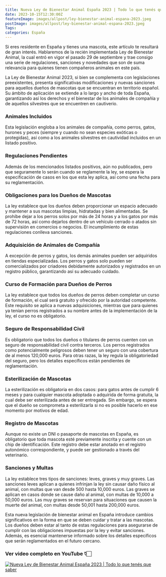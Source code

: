 ```yaml
---
title: Nueva Ley de Bienestar Animal España 2023 | Todo lo que tenés que saber
date: 2023-10-15T12:30:00Z
featureImage: images/allpost/ley-bienestar-animal-espana-2023.jpeg
postImage: images/allpost/ley-bienestar-animal-espana-2023.jpeg
Tags: 
categories: España
---
```


Si eres residente en España y tienes una mascota, este artículo te resultará de gran interés. Hablaremos de la recién implementada Ley de Bienestar Animal, la cual entró en vigor el pasado 29 de septiembre y trae consigo una serie de regulaciones, sanciones y novedades que son de suma relevancia para quienes tienen compañeros animales en este país.

La Ley de Bienestar Animal 2023, si bien se complementa con legislaciones preexistentes, presenta significativas modificaciones y nuevas sanciones para aquellos dueños de mascotas que se encuentran en territorio español. Su ámbito de aplicación se extiende a lo largo y ancho de toda España, garantizando así los derechos y el bienestar de los animales de compañía y de aquellos silvestres que se encuentren en cautiverio.

### Animales Incluidos

Esta legislación engloba a los animales de compañía, como perros, gatos, hurones y peces (siempre y cuando no sean especies exóticas o protegidas), así como a los animales silvestres en cautividad incluidos en un listado positivo.

### Regulaciones Pendientes

Además de los mencionados listados positivos, aún no publicados, pero que seguramente lo serán cuando se reglamente la ley, se espera la especificación de casos en los que esta ley aplica, así como una fecha para su reglamentación.

### Obligaciones para los Dueños de Mascotas

La ley establece que los dueños deben proporcionar un espacio adecuado y mantener a sus mascotas limpias, hidratadas y bien alimentadas. Se prohíbe dejar a los perros solos por más de 24 horas y a los gatos por más de 72 horas, así como dejarlos dentro de un vehículo cerrado o atados sin supervisión en comercios o negocios. El incumplimiento de estas regulaciones conlleva sanciones.

### Adquisición de Animales de Compañía

A excepción de perros y gatos, los demás animales pueden ser adquiridos en tiendas especializadas. Los perros y gatos solo pueden ser comercializados por criadores debidamente autorizados y registrados en un registro público, garantizando así su adecuado cuidado.

### Curso de Formación para Dueños de Perros

La ley establece que todos los dueños de perros deben completar un curso de formación, el cual será gratuito y ofrecido por la autoridad competente. Este requisito se aplica a nuevas adquisiciones, mientras que para quienes ya tenían perros registrados a su nombre antes de la implementación de la ley, el curso no es obligatorio.

### Seguro de Responsabilidad Civil

Es obligatorio que todos los dueños o titulares de perros cuenten con un seguro de responsabilidad civil contra terceros. Los perros registrados como potencialmente peligrosos deben tener un seguro con una cobertura de al menos 120,000 euros. Para otras razas, la ley regula la obligatoriedad del seguro, pero los detalles específicos están pendientes de reglamentación.

### Esterilización de Mascotas

La esterilización es obligatoria en dos casos: para gatos antes de cumplir 6 meses y para cualquier mascota adoptada o adquirida de forma gratuita, la cual debe ser esterilizada antes de ser entregada. Sin embargo, se espera que el dueño se comprometa a esterilizarla si no es posible hacerlo en ese momento por motivos de edad.

### Registro de Mascotas

Aunque no existe un DNI o pasaporte de mascotas en España, es obligatorio que toda mascota esté previamente inscrita y cuente con un chip de identificación. Este registro debe estar anotado en el registro autonómico correspondiente, y puede ser gestionado a través del veterinario.

### Sanciones y Multas

La ley establece tres tipos de sanciones: leves, graves y muy graves. Las sanciones leves aplican a quienes infrinjan la ley sin causar daño físico al animal, con multas que van desde 500 hasta 10,000 euros. Las graves se aplican en casos donde se cause daño al animal, con multas de 10,000 a 50,000 euros. Las muy graves se reservan para situaciones que causen la muerte del animal, con multas desde 50,001 hasta 200,000 euros.

Esta nueva legislación de bienestar animal en España introduce cambios significativos en la forma en que se deben cuidar y tratar a las mascotas. Los dueños deben estar al tanto de estas regulaciones para asegurarse de cumplir con las obligaciones impuestas por la ley y evitar sanciones. Además, es esencial mantenerse informado sobre los detalles específicos que serán reglamentados en el futuro cercano.

### Ver video completo en YouTube 👇🏻

[![Nueva Ley de Bienestar Animal España 2023 | Todo lo que tenés que saber](https://img.youtube.com/vi/2RlvK0BT6ig/hqdefault.jpg)](https://www.youtube.com/watch?v=2RlvK0BT6ig)